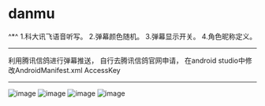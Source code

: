 # danmu
^*^
1.科大讯飞语音听写。
2.弹幕颜色随机。
3.弹幕显示开关。
4.角色昵称定义。

-------
利用腾讯信鸽进行弹幕推送，
自行去腾讯信鸽官网申请，
在android studio中修改AndroidManifest.xml
AccessKey

-------

![image](https://github.com/xbw12138/danmu/blob/master/Screenshot/20160819143401645)
![image](https://github.com/xbw12138/danmu/blob/master/Screenshot/20160819143417084)
![image](https://github.com/xbw12138/danmu/blob/master/Screenshot/20160819143422678)
![image](https://github.com/xbw12138/danmu/blob/master/Screenshot/20160819143427288)



